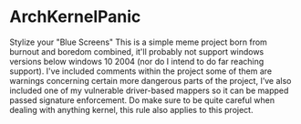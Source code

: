 # ArchKernelPanic
Stylize your "Blue Screens"
This is a simple meme project born from burnout and boredom combined, it'll probably not support windows versions below windows 10 2004 (nor do I intend to do far reaching support).
I've included comments within the project some of them are warnings concerning certain more dangerous parts of the project, I’ve also included one of my vulnerable driver-based mappers so it can be mapped passed signature enforcement. 
Do make sure to be quite careful when dealing with anything kernel, this rule also applies to this project.
